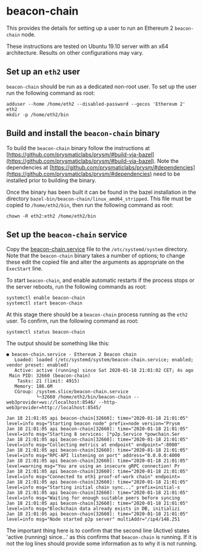 # beacon-chain

This provides the details for setting up a user to run an Ethereum 2 `beacon-chain` node.

These instructions are tested on Ubuntu 19.10 server with an x64 architecture.  Results on other configurations may vary.

## Set up an `eth2` user

`beacon-chain` should be run as a dedicated non-root user.  To set up the user run the following command as root:

```
adduser --home /home/eth2 --disabled-password --gecos 'Ethereum 2' eth2
mkdir -p /home/eth2/bin
```

## Build and install the `beacon-chain` binary

To build the `beacon-chain` binary follow the instructions at [https://github.com/prysmaticlabs/prysm/#build-via-bazel](https://github.com/prysmaticlabs/prysm/#build-via-bazel).  Note the dependencies at [https://github.com/prysmaticlabs/prysm/#dependencies](https://github.com/prysmaticlabs/prysm/#dependencies) need to be installed prior to building the binary.

Once the binary has been built it can be found in the bazel installation in the directory `bazel-bin/beacon-chain/linux_amd64_stripped`.  This file must be copied to `/home/eth2/bin`, then run the following command as root:

```
chown -R eth2:eth2 /home/eth2/bin
```

## Set up the `beacon-chain` service

Copy the [beacon-chain.service](beacon-chain.service) file to the `/etc/systemd/system` directory.  Note that the `beacon-chain` binary takes a number of options; to change these edit the copied file and alter the arguments as appropriate on the `ExecStart` line.

To start `beacon-chain`, and enable automatic restarts if the process stops or the server reboots, run the following commands as root:

```
systemctl enable beacon-chain
systemctl start beacon-chain
```

At this stage there should be a `beacon-chain` process running as the `eth2` user.  To confirm, run the following command as root:

```
systemctl status beacon-chain
```

The output should be something like this:

```
● beacon-chain.service - Ethereum 2 Beacon chain
   Loaded: loaded (/etc/systemd/system/beacon-chain.service; enabled; vendor preset: enabled)
   Active: active (running) since Sat 2020-01-18 21:01:02 CET; 4s ago
 Main PID: 32660 (beacon-chain)
    Tasks: 21 (limit: 4915)
   Memory: 186.6M
   CGroup: /system.slice/beacon-chain.service
           └─32660 /home/eth2/bin/beacon-chain --web3provider=ws://localhost:8546/ --http-web3provider=http://localhost:8545/

Jan 18 21:01:05 api beacon-chain[32660]: time="2020-01-18 21:01:05" level=info msg="Starting beacon node" prefix=node version="Prysm
Jan 18 21:01:05 api beacon-chain[32660]: time="2020-01-18 21:01:05" level=info msg="Starting 8 services: [*p2p.Service *powchain.Ser
Jan 18 21:01:05 api beacon-chain[32660]: time="2020-01-18 21:01:05" level=info msg="Collecting metrics at endpoint" endpoint=":8080"
Jan 18 21:01:05 api beacon-chain[32660]: time="2020-01-18 21:01:05" level=info msg="RPC-API listening on port" address="0.0.0.0:4000
Jan 18 21:01:05 api beacon-chain[32660]: time="2020-01-18 21:01:05" level=warning msg="You are using an insecure gRPC connection! Pr
Jan 18 21:01:05 api beacon-chain[32660]: time="2020-01-18 21:01:05" level=info msg="Connected to eth1 proof-of-work chain" endpoint=
Jan 18 21:01:05 api beacon-chain[32660]: time="2020-01-18 21:01:05" level=info msg="Starting initial chain sync..." prefix=initial-s
Jan 18 21:01:05 api beacon-chain[32660]: time="2020-01-18 21:01:05" level=info msg="Waiting for enough suitable peers before syncing
Jan 18 21:01:05 api beacon-chain[32660]: time="2020-01-18 21:01:05" level=info msg="Blockchain data already exists in DB, initializi
Jan 18 21:01:05 api beacon-chain[32660]: time="2020-01-18 21:01:05" level=info msg="Node started p2p server" multiAddr="/ip4/148.251
```

The important thing here is to confirm that the second line (Active) states 'active (running) since...' as this confirms that `beacon-chain` is running.  If it is not the log lines should provide some information as to why it is not running.
